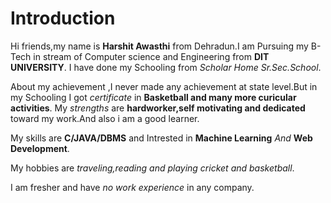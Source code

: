 # Introduction
 
Hi friends,my name is **Harshit Awasthi** from Dehradun.I am Pursuing my B-Tech in stream of Computer science and Engineering from **DIT UNIVERSITY**.
I have done my Schooling from *Scholar Home Sr.Sec.School*.

About my achievement ,I never made any achievement at state level.But in my Schooling I got *certificate* in **Basketball and many more curicular activities**.
My *strengths* are **hardworker,self motivating and dedicated** toward my work.And also i am a good learner.

My skills are **C/JAVA/DBMS** and Intrested in **Machine Learning** *And* **Web Development**.

 My hobbies are *traveling,reading and playing cricket and basketball*. 

 I am fresher and have *no work experience* in  any company.